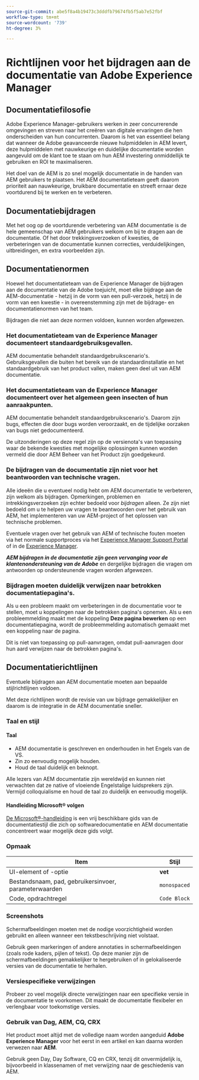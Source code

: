 ```yaml
---
source-git-commit: abe5f8a4b19473c3dddfb79674fb5f5ab7e52fbf
workflow-type: tm+mt
source-wordcount: '739'
ht-degree: 3%

---
```

# Richtlijnen voor het bijdragen aan de documentatie van Adobe Experience Manager

## Documentatiefilosofie

Adobe Experience Manager-gebruikers werken in zeer concurrerende omgevingen en streven naar het creëren van digitale ervaringen die hen onderscheiden van hun concurrenten. Daarom is het van essentieel belang dat wanneer de Adobe geavanceerde nieuwe hulpmiddelen in AEM levert, deze hulpmiddelen met nauwkeurige en duidelijke documentatie worden aangevuld om de klant toe te staan om hun AEM investering onmiddellijk te gebruiken en ROI te maximaliseren.

Het doel van de AEM is zo snel mogelijk documentatie in de handen van AEM gebruikers te plaatsen. Het AEM documentatieteam geeft daarom prioriteit aan nauwkeurige, bruikbare documentatie en streeft ernaar deze voortdurend bij te werken en te verbeteren.

## Documentatiebijdragen

Met het oog op de voortdurende verbetering van AEM documentatie is de hele gemeenschap van AEM gebruikers welkom om bij te dragen aan de documentatie. Of het door trekkingsverzoeken of kwesties, de verbeteringen van de documentatie kunnen correcties, verduidelijkingen, uitbreidingen, en extra voorbeelden zijn.

## Documentatienormen

Hoewel het documentatieteam van de Experience Manager de bijdragen aan de documentatie van de Adobe toejuicht, moet elke bijdrage aan de AEM-documentatie - hetzij in de vorm van een pull-verzoek, hetzij in de vorm van een kwestie - in overeenstemming zijn met de bijdrage- en documentatienormen van het team.

Bijdragen die niet aan deze normen voldoen, kunnen worden afgewezen.

### Het documentatieteam van de Experience Manager documenteert standaardgebruiksgevallen.

AEM documentatie behandelt standaardgebruikscenario&#39;s. Gebruiksgevallen die buiten het bereik van de standaardinstallatie en het standaardgebruik van het product vallen, maken geen deel uit van AEM documentatie.

### Het documentatieteam van de Experience Manager documenteert over het algemeen geen insecten of hun aanraakpunten.

AEM documentatie behandelt standaardgebruikscenario&#39;s. Daarom zijn bugs, effecten die door bugs worden veroorzaakt, en de tijdelijke oorzaken van bugs niet gedocumenteerd.

De uitzonderingen op deze regel zijn op de versienota&#39;s van toepassing waar de bekende kwesties met mogelijke oplossingen kunnen worden vermeld die door AEM Beheer van het Product zijn goedgekeurd.

### De bijdragen van de documentatie zijn niet voor het beantwoorden van technische vragen.

Alle ideeën die u eventueel nodig hebt om AEM documentatie te verbeteren, zijn welkom als bijdragen. Opmerkingen, problemen en intrekkingsverzoeken zijn echter bedoeld voor *bijdragen* alleen. Ze zijn niet bedoeld om u te helpen uw vragen te beantwoorden over het gebruik van AEM, het implementeren van uw AEM-project of het oplossen van technische problemen.

Eventuele vragen over het gebruik van AEM of technische fouten moeten via het normale supportproces via het [Experience Manager Support Portal](https://experienceleague.adobe.com/?support-solution=Experience+Manager#home) of in de [Experience Manager](https://experienceleaguecommunities.adobe.com/t5/adobe-experience-manager/ct-p/adobe-experience-manager-community).

***AEM bijdragen in de documentatie zijn geen vervanging voor de klantenondersteuning van de Adobe*** en dergelijke bijdragen die vragen om antwoorden op ondersteunende vragen worden afgewezen.

### Bijdragen moeten duidelijk verwijzen naar betrokken documentatiepagina&#39;s.

Als u een probleem maakt om verbeteringen in de documentatie voor te stellen, moet u koppelingen naar de betrokken pagina&#39;s opnemen. Als u een probleemmelding maakt met de koppeling **Deze pagina bewerken** op een documentatiepagina, wordt de probleemmelding automatisch gemaakt met een koppeling naar de pagina.

Dit is niet van toepassing op pull-aanvragen, omdat pull-aanvragen door hun aard verwijzen naar de betrokken pagina&#39;s.

## Documentatierichtlijnen

Eventuele bijdragen aan AEM documentatie moeten aan bepaalde stijlrichtlijnen voldoen.

Met deze richtlijnen wordt de revisie van uw bijdrage gemakkelijker en daarom is de integratie in de AEM documentatie sneller.

### Taal en stijl

#### Taal

* AEM documentatie is geschreven en onderhouden in het Engels van de VS.
* Zin zo eenvoudig mogelijk houden.
* Houd de taal duidelijk en beknopt.

Alle lezers van AEM documentatie zijn wereldwijd en kunnen niet verwachten dat ze native of vloeiende Engelstalige luidsprekers zijn. Vermijd colloquialisme en houd de taal zo duidelijk en eenvoudig mogelijk.

#### Handleiding Microsoft® volgen

[De Microsoft®-handleiding](https://learn.microsoft.com/en-us/style-guide/welcome/) is een vrij beschikbare gids van de documentatiestijl die zich op softwaredocumentatie en AEM documentatie concentreert waar mogelijk deze gids volgt.

### Opmaak

| Item | Stijl |
|---|---|
| UI-element of -optie | **vet** |
| Bestandsnaam, pad, gebruikersinvoer, parameterwaarden | `monospaced` |
| Code, opdrachtregel | ```Code Block``` |

### Screenshots

Schermafbeeldingen moeten met de nodige voorzichtigheid worden gebruikt en alleen wanneer een tekstbeschrijving niet volstaat.

Gebruik geen markeringen of andere annotaties in schermafbeeldingen (zoals rode kaders, pijlen of tekst). Op deze manier zijn de schermafbeeldingen gemakkelijker te hergebruiken of in gelokaliseerde versies van de documentatie te herhalen.

### Versiespecifieke verwijzingen

Probeer zo veel mogelijk directe verwijzingen naar een specifieke versie in de documentatie te voorkomen. Dit maakt de documentatie flexibeler en verlengbaar voor toekomstige versies.

### Gebruik van Dag, AEM, CQ, CRX

Het product moet altijd met de volledige naam worden aangeduid **Adobe Experience Manager** voor het eerst in een artikel en kan daarna worden verwezen naar **AEM**.

Gebruik geen Day, Day Software, CQ en CRX, tenzij dit onvermijdelijk is, bijvoorbeeld in klassenamen of met verwijzing naar de geschiedenis van AEM.
